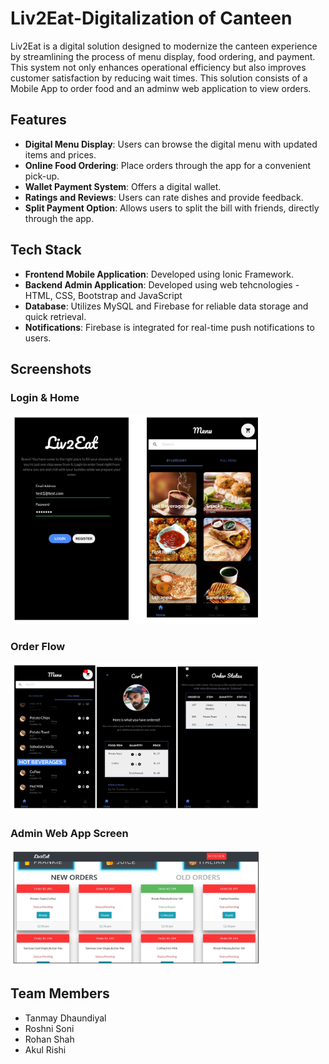 # Liv2Eat-Digitalization of Canteen

Liv2Eat is a digital solution designed to modernize the canteen experience by streamlining the process of menu display, food ordering, and payment. This system not only enhances operational efficiency but also improves customer satisfaction by reducing wait times. This solution consists of a Mobile App to order food and an adminw web application to view orders.

## Features

- **Digital Menu Display**: Users can browse the digital menu with updated items and prices.
- **Online Food Ordering**: Place orders through the app for a convenient pick-up.
- **Wallet Payment System**: Offers a digital wallet.
- **Ratings and Reviews**: Users can rate dishes and provide feedback.
- **Split Payment Option**: Allows users to split the bill with friends, directly through the app.

## Tech Stack

- **Frontend Mobile Application**: Developed using Ionic Framework.
- **Backend Admin Application**: Developed using web tehcnologies - HTML, CSS, Bootstrap and JavaScript
- **Database**: Utilizes MySQL and Firebase for reliable data storage and quick retrieval.
- **Notifications**: Firebase is integrated for real-time push notifications to users.

## Screenshots

### Login & Home
<img src="screens/Login_and_home.png" width="400">

### Order Flow
<img src="screens/Order_flow.png" width="400">

### Admin Web App Screen
<img src="screens/Admin_Web_App_Screen.png" width="400">

## Team Members
- Tanmay Dhaundiyal
- Roshni Soni
- Rohan Shah
- Akul Rishi
  

